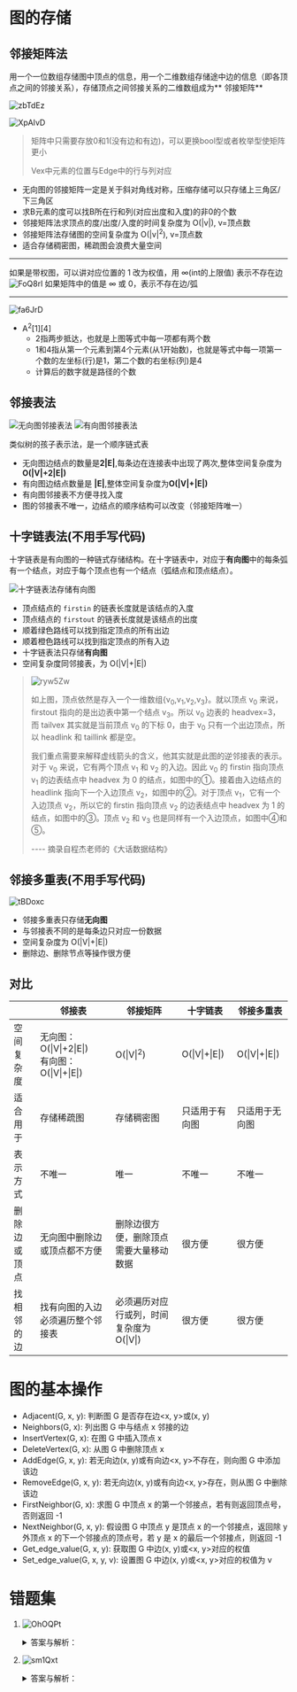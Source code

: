 # 图的存储

## 邻接矩阵法

用一个一位数组存储图中顶点的信息，用一个二维数组存储途中边的信息（即各顶点之间的邻接关系），存储顶点之间邻接关系的二维数组成为**
邻接矩阵**

![zbTdEz](../../assets/images/zbTdEz.png)

![XpAIvD](../../assets/images/XpAIvD.png)

> 矩阵中只需要存放0和1(没有边和有边)，可以更换bool型或者枚举型使矩阵更小
>
> Vex中元素的位置与Edge中的行与列对应

- 无向图的邻接矩阵一定是关于斜对角线对称，压缩存储可以只存储上三角区/下三角区
- 求B元素的度可以找B所在行和列(对应出度和入度)的非0的个数
- 邻接矩阵法求顶点的度/出度/入度的时间复杂度为 O(|v|), v=顶点数
- 邻接矩阵法存储图的空间复杂度为 O(|v|<sup>2</sup>), v=顶点数
- 适合存储稠密图，稀疏图会浪费大量空间

----

如果是带权图，可以讲对应位置的 1 改为权值，用 ∞(int的上限值) 表示不存在边
![FoQ8rl](../../assets/images/FoQ8rl.png)
如果矩阵中的值是 ∞ 或 0，表示不存在边/弧

----

![fa6JrD](../../assets/images/fa6JrD.png)

- A<sup>2</sup>\[1\]\[4\]
    - 2指两步抵达，也就是上图等式中每一项都有两个数
    - 1和4指从第一个元素到第4个元素(从1开始数)，也就是等式中每一项第一个数的左坐标(行)是1，第二个数的右坐标(列)是4
    - 计算后的数字就是路径的个数

## 邻接表法

![无向图邻接表法](../../assets/images/wTvFOk.png)
![有向图邻接表法](../../assets/images/1fwLP2.png)

类似树的孩子表示法，是一个顺序链式表

- 无向图边结点的数量是**2|E|**,每条边在连接表中出现了两次,整体空间复杂度为**O(|V|+2|E|)**
- 有向图边结点数量是 **|E|**,整体空间复杂度为**O(|V|+|E|)**
- 有向图邻接表不方便寻找入度
- 图的邻接表不唯一，边结点的顺序结构可以改变（邻接矩阵唯一）

## 十字链表法(不用手写代码)

十字链表是有向图的一种链式存储结构。在十字链表中，对应于**有向图**中的每条弧有一个结点，对应于每个顶点也有一个结点（弧结点和顶点结点）。

![十字链表法存储有向图](../../assets/images/OLsiyx.png)

- 顶点结点的 `firstin` 的链表长度就是该结点的入度
- 顶点结点的 `firstout` 的链表长度就是该结点的出度
- 顺着绿色路线可以找到指定顶点的所有出边
- 顺着橙色路线可以找到指定顶点的所有入边
- 十字链表法只存储**有向图**
- 空间复杂度同邻接表，为 O(|V|+|E|)

> ![ryw5Zw](../../assets/images/ryw5Zw.png)
>
> 如上图，顶点依然是存入一个一维数组{v<sub>0</sub>,v<sub>1</sub>,v<sub>2</sub>,v<sub>3</sub>}。就以顶点 v<sub>0</sub>
> 来说，firstout 指向的是出边表中第一个结点 v<sub>3</sub>。所以 v<sub>0</sub> 边表的 headvex=3，而 tailvex 其实就是当前顶点
> v<sub>0</sub> 的下标 0，由于 v<sub>0</sub> 只有一个出边顶点，所以 headlink 和 taillink 都是空。
>
> 我们重点需要来解释虚线箭头的含义，他其实就是此图的逆邻接表的表示。对于 v<sub>0</sub> 来说，它有两个顶点 v<sub>1</sub> 和
> v<sub>2</sub> 的入边。因此 v<sub>0</sub> 的 firstin 指向顶点 v<sub>1</sub> 的边表结点中 headvex 为 0 的结点，如图中的①。接着由入边结点的
> headlink 指向下一个入边顶点 v<sub>2</sub>，如图中的②。对于顶点 v<sub>1</sub>，它有一个入边顶点 v<sub>2</sub>，所以它的
> firstin 指向顶点 v<sub>2</sub> 的边表结点中 headvex 为 1 的结点，如图中的③。顶点 v<sub>2</sub> 和 v<sub>3</sub>
> 也是同样有一个入边顶点，如图中④和⑤。
>
> ---- 摘录自程杰老师的《大话数据结构》

## 邻接多重表(不用手写代码)

![tBDoxc](../../assets/images/tBDoxc.png)

- 邻接多重表只存储**无向图**
- 与邻接表不同的是每条边只对应一份数据
- 空间复杂度为 O(|V|+|E|)
- 删除边、删除节点等操作很方便

## 对比

|        | 邻接表                                                                         | 邻接矩阵                              | 十字链表                           | 邻接多重表                          |
|--------|-----------------------------------------------------------------------------|-----------------------------------|--------------------------------|--------------------------------|
| 空间复杂度  | 无向图：O(&#124;V&#124;+2&#124;E&#124;)<br />有向图：O(&#124;V&#124;+&#124;E&#124;) | O(&#124;V&#124;<sup>2</sup>)      | O(&#124;V&#124;+&#124;E&#124;) | O(&#124;V&#124;+&#124;E&#124;) |
| 适合用于   | 存储稀疏图                                                                       | 存储稠密图                             | 只适用于有向图                        | 只适用于无向图                        |
| 表示方式   | 不唯一                                                                         | 唯一                                | 不唯一                            | 不唯一                            |
| 删除边或顶点 | 无向图中删除边或顶点都不方便                                                              | 删除边很方便，删除顶点需要大量移动数据               | 很方便                            | 很方便                            |
| 找相邻的边  | 找有向图的入边必须遍历整个邻接表                                                            | 必须遍历对应行或列，时间复杂度为 O(&#124;V&#124;) | 很方便                            | 很方便                            |

# 图的基本操作

- Adjacent(G, x, y): 判断图 G 是否存在边<x, y>或(x, y)
- Neighbors(G, x): 列出图 G 中与结点 x 邻接的边
- InsertVertex(G, x): 在图 G 中插入顶点 x
- DeleteVertex(G, x): 从图 G 中删除顶点 x
- AddEdge(G, x, y): 若无向边(x, y)或有向边<x, y>不存在，则向图 G 中添加该边
- RemoveEdge(G, x, y): 若无向边(x, y)或有向边<x, y>存在，则从图 G 中删除该边
- FirstNeighbor(G, x): 求图 G 中顶点 x 的第一个邻接点，若有则返回顶点号，否则返回 -1
- NextNeighbor(G, x, y): 假设图 G 中顶点 y 是顶点 x 的一个邻接点，返回除 y 外顶点 x 的下一个邻接点的顶点号，若 y 是 x
  的最后一个邻接点，则返回 -1
- Get_edge_value(G, x, y): 获取图 G 中边(x, y)或<x, y>对应的权值
- Set_edge_value(G, x, y, v): 设置图 G 中边(x, y)或<x, y>对应的权值为 v

# 错题集

1. ![OhOQPt](../../assets/images/OhOQPt.png)
    <details>
    <summary>答案与解析：</summary>
    <br />
    答案： D
    <br />
    解析：<br />
    有向图的邻接矩阵中，0和∞表示的都不是有向边
    入度由列计算出，出度由行计算出
    </details>

2. ![sm1Qxt](../../assets/images/sm1Qxt.png)
    <details>
    <summary>答案与解析：</summary>
    <br />
    答案： A
    <br />
    解析：<br />
    邻接表存储时，顶点数n决定了顶点表的大小，边数 e 决定了边表结点的个数
    </details>
